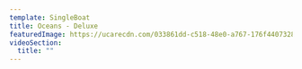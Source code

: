 ```yaml
---
template: SingleBoat
title: Oceans - Deluxe
featuredImage: https://ucarecdn.com/033861dd-c518-48e0-a767-176f44073284/
videoSection:
  title: ""
---
```

